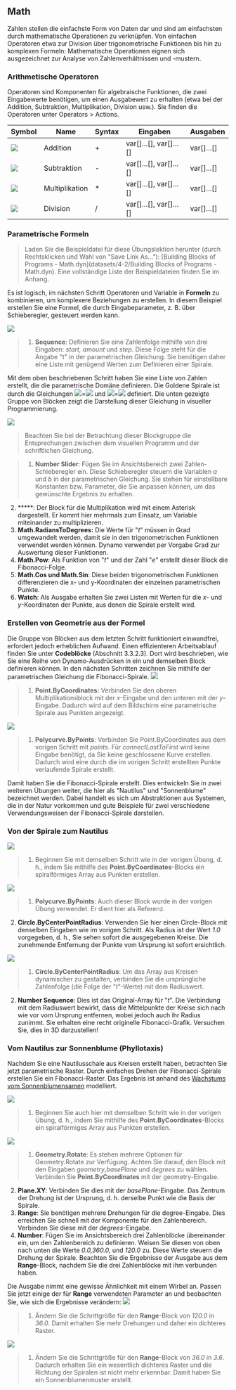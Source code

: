 

## Math

Zahlen stellen die einfachste Form von Daten dar und sind am einfachsten durch mathematische Operationen zu verknüpfen. Von einfachen Operatoren etwa zur Division über trigonometrische Funktionen bis hin zu komplexen Formeln: Mathematische Operationen eignen sich ausgezeichnet zur Analyse von Zahlenverhältnissen und -mustern.

### Arithmetische Operatoren

Operatoren sind Komponenten für algebraische Funktionen, die zwei Eingabewerte benötigen, um einen Ausgabewert zu erhalten (etwa bei der Addition, Subtraktion, Multiplikation, Division usw.). Sie finden die Operatoren unter Operators > Actions.

|Symbol|Name|Syntax|Eingaben|Ausgaben|
| -- | -- | -- | -- | -- |
|![](../images/icons/add-Large.jpg)|Addition|+|var[]...[], var[]...[]|var[]...[]|
|![](../images/icons/sub-Large.jpg)|Subtraktion|-|var[]...[], var[]...[]|var[]...[]|
|![](../images/icons/mul-Large.jpg)|Multiplikation|*|var[]...[], var[]...[]|var[]...[]|
|![](../images/icons/div-Large.jpg)|Division|/|var[]...[], var[]...[]|var[]...[]|

### Parametrische Formeln

> Laden Sie die Beispieldatei für diese Übungslektion herunter (durch Rechtsklicken und Wahl von "Save Link As..."): [Building Blocks of Programs - Math.dyn](datasets/4-2/Building Blocks of Programs - Math.dyn). Eine vollständige Liste der Beispieldateien finden Sie im Anhang.

Es ist logisch, im nächsten Schritt Operatoren und Variable in **Formeln** zu kombinieren, um komplexere Beziehungen zu erstellen. In diesem Beispiel erstellen Sie eine Formel, die durch Eingabeparameter, z. B. über Schieberegler, gesteuert werden kann.

![](images/4-2/4-2-5/01.jpg)

> 1. **Sequence**: Definieren Sie eine Zahlenfolge mithilfe von drei Eingaben: *start, amount* und *step*. Diese Folge steht für die Angabe "t" in der parametrischen Gleichung. Sie benötigen daher eine Liste mit genügend Werten zum Definieren einer Spirale.

Mit dem oben beschriebenen Schritt haben Sie eine Liste von Zahlen erstellt, die die parametrische Domäne definieren. Die Goldene Spirale ist durch die Gleichungen ![](images/4-2/4-2-5/x.gif)=![](images/4-2/4-2-5/goldenSpiral.gif) und ![](images/4-2/4-2-5/y.gif)=![](images/4-2/4-2-5/goldenSpiral2.gif) definiert. Die unten gezeigte Gruppe von Blöcken zeigt die Darstellung dieser Gleichung in visueller Programmierung.

![](images/4-2/4-2-5/02.jpg)

> Beachten Sie bei der Betrachtung dieser Blockgruppe die Entsprechungen zwischen dem visuellen Programm und der schriftlichen Gleichung.

> 1. **Number Slider**: Fügen Sie im Ansichtsbereich zwei Zahlen-Schieberegler ein. Diese Schieberegler steuern die Variablen *a* und *b* in der parametrischen Gleichung. Sie stehen für einstellbare Konstanten bzw. Parameter, die Sie anpassen können, um das gewünschte Ergebnis zu erhalten.
2. *****: Der Block für die Multiplikation wird mit einem Asterisk dargestellt. Er kommt hier mehrmals zum Einsatz, um Variable miteinander zu multiplizieren.
3. **Math.RadiansToDegrees:** Die Werte für "*t*" müssen in Grad umgewandelt werden, damit sie in den trigonometrischen Funktionen verwendet werden können. Dynamo verwendet per Vorgabe Grad zur Auswertung dieser Funktionen.
4. **Math.Pow**: Als Funktion von "*t*" und der Zahl "*e*" erstellt dieser Block die Fibonacci-Folge.
5. **Math.Cos und Math.Sin**: Diese beiden trigonometrischen Funktionen differenzieren die x- und y-Koordinaten der einzelnen parametrischen Punkte.
6. **Watch**: Als Ausgabe erhalten Sie zwei Listen mit Werten für die *x*- und *y*-Koordinaten der Punkte, aus denen die Spirale erstellt wird.

### Erstellen von Geometrie aus der Formel

Die Gruppe von Blöcken aus dem letzten Schritt funktioniert einwandfrei, erfordert jedoch erheblichen Aufwand. Einen effizienteren Arbeitsablauf finden Sie unter **Codeblöcke** (Abschnitt 3.3.2.3). Dort wird beschrieben, wie Sie eine Reihe von Dynamo-Ausdrücken in ein und demselben Block definieren können. In den nächsten Schritten zeichnen Sie mithilfe der parametrischen Gleichung die Fibonacci-Spirale. ![](images/4-2/4-2-5/03.jpg)

> 1. **Point.ByCoordinates:** Verbinden Sie den oberen Multiplikationsblock mit der *x*-Eingabe und den unteren mit der *y*-Eingabe. Dadurch wird auf dem Bildschirm eine parametrische Spirale aus Punkten angezeigt.

![](images/4-2/4-2-5/03aaa.jpg)

> 1. **Polycurve.ByPoints**: Verbinden Sie Point.ByCoordinates aus dem vorigen Schritt mit *points*. Für *connectLastToFirst* wird keine Eingabe benötigt, da Sie keine geschlossene Kurve erstellen. Dadurch wird eine durch die im vorigen Schritt erstellten Punkte verlaufende Spirale erstellt.

Damit haben Sie die Fibonacci-Spirale erstellt. Dies entwickeln Sie in zwei weiteren Übungen weiter, die hier als "Nautilus" und "Sonnenblume" bezeichnet werden. Dabei handelt es sich um Abstraktionen aus Systemen, die in der Natur vorkommen und gute Beispiele für zwei verschiedene Verwendungsweisen der Fibonacci-Spirale darstellen.

### Von der Spirale zum Nautilus

![](images/4-2/4-2-5/03.jpg)

> 1. Beginnen Sie mit demselben Schritt wie in der vorigen Übung, d. h., indem Sie mithilfe des **Point.ByCoordinates**-Blocks ein spiralförmiges Array aus Punkten erstellen.

![](images/4-2/4-2-5/03aa.jpg)

> 1. **Polycurve.ByPoints**: Auch dieser Block wurde in der vorigen Übung verwendet. Er dient hier als Referenz.
2. **Circle.ByCenterPointRadius**: Verwenden Sie hier einen Circle-Block mit denselben Eingaben wie im vorigen Schritt. Als Radius ist der Wert *1.0* vorgegeben, d. h., Sie sehen sofort die ausgegebenen Kreise. Die zunehmende Entfernung der Punkte vom Ursprung ist sofort ersichtlich.

![](images/4-2/4-2-5/03a.jpg)

> 1. **Circle.ByCenterPointRadius**: Um das Array aus Kreisen dynamischer zu gestalten, verbinden Sie die ursprüngliche Zahlenfolge (die Folge der "*t*"-Werte) mit dem Radiuswert.
2. **Number Sequence**: Dies ist das Original-Array für "*t*". Die Verbindung mit dem Radiuswert bewirkt, dass die Mittelpunkte der Kreise sich nach wie vor vom Ursprung entfernen, wobei jedoch auch ihr Radius zunimmt. Sie erhalten eine recht originelle Fibonacci-Grafik. Versuchen Sie, dies in 3D darzustellen!

### Vom Nautilus zur Sonnenblume (Phyllotaxis)

Nachdem Sie eine Nautilusschale aus Kreisen erstellt haben, betrachten Sie jetzt parametrische Raster. Durch einfaches Drehen der Fibonacci-Spirale erstellen Sie ein Fibonacci-Raster. Das Ergebnis ist anhand des [Wachstums vom Sonnenblumensamen](http://ms.unimelb.edu.au/~segerman/papers/sunflower_spiral_fibonacci_metric.pdf) modelliert.

![](images/4-2/4-2-5/03.jpg)

> 1. Beginnen Sie auch hier mit demselben Schritt wie in der vorigen Übung, d. h., indem Sie mithilfe des **Point.ByCoordinates**-Blocks ein spiralförmiges Array aus Punkten erstellen.

![](images/4-2/4-2-5/04.jpg)

> 1. **Geometry.Rotate**: Es stehen mehrere Optionen für Geometry.Rotate zur Verfügung. Achten Sie darauf, den Block mit den Eingaben *geometry*,*basePlane* und *degrees* zu wählen. Verbinden Sie **Point.ByCoordinates** mit der geometry-Eingabe.
2. **Plane.XY**: Verbinden Sie dies mit der *basePlane*-Eingabe. Das Zentrum der Drehung ist der Ursprung, d. h. derselbe Punkt wie die Basis der Spirale.
3. **Range**: Sie benötigen mehrere Drehungen für die degree-Eingabe. Dies erreichen Sie schnell mit der Komponente für den Zahlenbereich. Verbinden Sie diese mit der *degrees*-Eingabe.
4. **Number**: Fügen Sie im Ansichtsbereich drei Zahlenblöcke übereinander ein, um den Zahlenbereich zu definieren. Weisen Sie diesen von oben nach unten die Werte *0.0,360.0,* und *120.0* zu. Diese Werte steuern die Drehung der Spirale. Beachten Sie die Ergebnisse der Ausgabe aus dem **Range**-Block, nachdem Sie die drei Zahlenblöcke mit ihm verbunden haben.

Die Ausgabe nimmt eine gewisse Ähnlichkeit mit einem Wirbel an. Passen Sie jetzt einige der für **Range** verwendeten Parameter an und beobachten Sie, wie sich die Ergebnisse verändern: ![](images/4-2/4-2-5/05.jpg)

> 1. Ändern Sie die Schrittgröße für den **Range**-Block von *120.0* in *36.0*. Damit erhalten Sie mehr Drehungen und daher ein dichteres Raster.

![](images/4-2/4-2-5/06.jpg)

> 1. Ändern Sie die Schrittgröße für den **Range**-Block von *36.0* in *3.6*. Dadurch erhalten Sie ein wesentlich dichteres Raster und die Richtung der Spiralen ist nicht mehr erkennbar. Damit haben Sie ein Sonnenblumenmuster erstellt.

